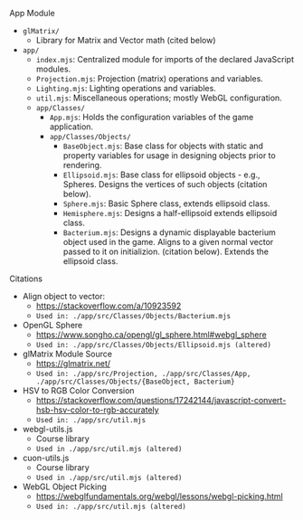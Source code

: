 App Module

* `glMatrix/` 
  * Library for Matrix and Vector math (cited below)
* `app/`
  * `index.mjs`: Centralized module for imports of the declared JavaScript modules.
  * `Projection.mjs`: Projection (matrix) operations and variables.
  * `Lighting.mjs`: Lighting operations and variables.
  * `util.mjs`: Miscellaneous operations; mostly WebGL configuration.
  * `app/Classes/`
    * `App.mjs`: Holds the configuration variables of the game application.
    * `app/Classes/Objects/`
      * `BaseObject.mjs`: Base class for objects with static and property variables for usage in designing objects prior to rendering.
      * `Ellipsoid.mjs`: Base class for ellipsoid objects - e.g., Spheres. Designs the vertices of such objects (citation below).
      * `Sphere.mjs`: Basic Sphere class, extends ellipsoid class.
      * `Hemisphere.mjs`: Designs a half-ellipsoid extends ellipsoid class.
      * `Bacterium.mjs`: Designs a dynamic displayable bacterium object used in the game. Aligns to a given normal vector passed to it on initializion. (citation below). Extends the ellipsoid class.

Citations
* Align object to vector:
  * https://stackoverflow.com/a/10923592
  * `Used in: ./app/src/Classes/Objects/Bacterium.mjs`
* OpenGL Sphere
  * https://www.songho.ca/opengl/gl_sphere.html#webgl_sphere
  * `Used in: ./app/src/Classes/Objects/Ellipsoid.mjs (altered)`
* glMatrix Module Source
  * https://glmatrix.net/
  * `Used in: ./app/src/Projection, ./app/src/Classes/App, ./app/src/Classes/Objects/{BaseObject, Bacterium}`
* HSV to RGB Color Conversion
  * https://stackoverflow.com/questions/17242144/javascript-convert-hsb-hsv-color-to-rgb-accurately
  * `Used in: ./app/src/util.mjs`
* webgl-utils.js
  * Course library
  * `Used in ./app/src/util.mjs (altered)`
* cuon-utils.js
  * Course library
  * `Used in ./app/src/util.mjs (altered)`
* WebGL Object Picking
  * https://webglfundamentals.org/webgl/lessons/webgl-picking.html
  * `Used in: ./app/src/util.mjs (altered)`
